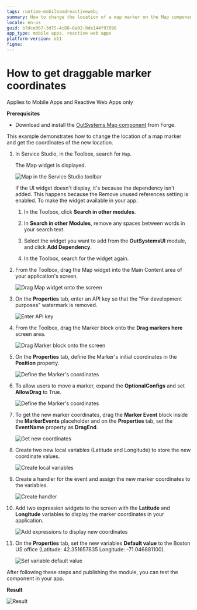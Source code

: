 ```yaml
---
tags: runtime-mobileandreactiveweb;  
summary: How to change the location of a map marker on the Map component. 
locale: en-us
guid: b7dce067-3d75-4c88-8a92-9de144f97896
app_type: mobile apps, reactive web apps
platform-version: o11
figma:
---
```


# How to get draggable marker coordinates  

<div class="info" markdown="1">

Applies to Mobile Apps and Reactive Web Apps only

</div>

**Prerequisites**

* Download and install the [OutSystems Map component](https://www.outsystems.com/forge/component-overview/9909/outsystems-maps) from Forge.

This example demonstrates how to change the location of a map marker and get the coordinates of the new location.

1. In Service Studio, in the Toolbox, search for `Map`.

    The Map widget is displayed.

    ![Map in the Service Studio toolbar](<images/map-widget-ss.png>)

    If the UI widget doesn't display, it's because the dependency isn't added. This happens because the Remove unused references setting is enabled. To make the widget available in your app:

    1. In the Toolbox, click **Search in other modules**.

    1. In **Search in other Modules**, remove any spaces between words in your search text.
    
    1. Select the widget you want to add from the **OutSystemsUI** module, and click **Add Dependency**. 
    
    1. In the Toolbox, search for the widget again.

1. From the Toolbox, drag the Map widget into the Main Content area of your application's screen.

    ![Drag Map widget onto the screen](<images/map-drag-ss.png>)

1. On the **Properties** tab, enter an API key so that the "For development purposes" watermark is removed. 

    ![Enter API key](<images/map-apikey-ss.png>)

1. From the Toolbox, drag the Marker block onto the **Drag markers here** screen area.

    ![Drag Marker block onto the screen](<images/map-marker-ss.png>)

1. On the **Properties** tab, define the Marker's initial coordinates in the **Position** property. 

    ![Define the Marker's coordinates](<images/map-position-ss.png>)

1. To allow users to move a marker, expand the **OptionalConfigs** and set **AllowDrag** to True.

    ![Define the Marker's coordinates](<images/map-draggable-ss.png>)

1.  To get the new marker coordinates, drag the **Marker Event** block inside the **MarkerEvents** placeholder and on the **Properties** tab, set the **EventName** property as **DragEnd**.

    ![Get new coordinates](<images/map-markerevent-ss.png>)

1. Create two new local variables (Latitude and Longitude) to store the new coordinate values.

    ![Create local variables](<images/map-variables-ss.png>)

1. Create a handler for the event and assign the new marker coordinates to the variables.

    ![Create handler](<images/map-handler-ss.png>)

1. Add two expression widgets to the screen with the **Latitude** and **Longitude** variables to display the marker coordinates in your application. 

    ![Add expressions to display new coordinates](<images/map-expression-ss.png>)

1. On the **Properties** tab, set the new variables **Default value** to the Boston US office (Latitude: 42.351657835 Longitude: -71.046881100).

    ![Set variable default value](<images/map-draggable-varcoord-ss.png>)

After following these steps and publishing the module, you can test the component in your app.

**Result**

![Result](<images/map-draggable-result-ss.png>)
